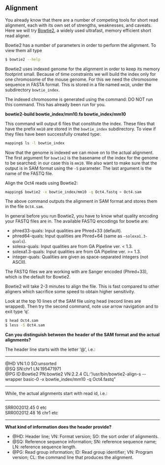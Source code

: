 ## Alignment

You already know that there are a number of competing tools for short
read alignment, each with its own set of strengths, weaknesses, and
caveats. Here we will try [Bowtie2](http://bowtie-bio.sourceforge.net/bowtie2/index.shtml), a widely used ultrafast, memory efficient short read aligner.

Bowtie2 has a number of parameters in order to perform the alignment. To view them all type

```bash
$ bowtie2 --help
```

Bowtie2 uses indexed genome for the alignment in order to keep its
memory footprint small. Because of time constraints we will build the
index only for one chromosome of the mouse genome. For this we need the
chromosome sequence in FASTA format. This is stored in a file named
`mm10`, under the subdirectory `bowtie_index`.

The indexed chromosome is generated using the command:
DO NOT run this command. This has already been run for you.

**bowtie2-build bowtie_index/mm10.fa bowtie_index/mm10**

This command will output 6 files that constitute the index. These files
that have the prefix `mm10` are stored in the `bowtie_index`
subdirectory. To view if they files have been successfully created type:

```bash
mapping$ ls -l bowtie_index
```

Now that the genome is indexed we can move on to the actual alignment.
The first argument for `bowtie2` is the basename of the index for the
genome to be searched; in our case this is `mm10`. We also want to make
sure that the output is in SAM format using the `-S` parameter. The last
argument is the name of the FASTQ file.

Align the Oct4 reads using Bowtie2:

```bash
mapping$ bowtie2 -x bowtie_index/mm10 -q Oct4.fastq > Oct4.sam
```

The above command outputs the alignment in SAM format and stores them in
the file `Oct4.sam`.

In general before you run Bowtie2, you have to know what quality
encoding your FASTQ files are in. The available FASTQ encodings for
bowtie are:

- phred33-quals: Input qualities are Phred+33 (default).
- phred64-quals: Input qualities are Phred+64 (same as `–solexa1.3-quals`).
- solexa-quals: Input qualities are from GA Pipeline ver. < 1.3.
- solexa1.3-quals: Input qualities are from GA Pipeline ver. >= 1.3.
- integer-quals: Qualities are given as space-separated integers (not ASCII).
    
The FASTQ files we are working with are Sanger encoded (Phred+33), which
is the default for Bowtie2.

Bowtie2 will take 2-3 minutes to align the file. This is fast compared
to other aligners which sacrifice some speed to obtain higher
sensitivity.

Look at the top 10 lines of the SAM file using head (record lines are
wrapped). Then try the second command, note use arrow navigation and to
exit type ‘q’.

```bash
$ head Oct4.sam
$ less -S Oct4.sam
```

**Can you distinguish between the header of the SAM format and the actual alignments?**

The header line starts with the letter ‘@’, i.e.:

  ----- ------------ -------------- ---------- ----------------------------------------------------------------------------------------------------------
  @HD   VN:1.0       SO:unsorted               
  @SQ   SN:chr1      LN:195471971              
  @PG   ID:Bowtie2   PN:bowtie2     VN:2.2.4   CL:“/usr/bin/bowtie2-align-s --wrapper basic-0 -x bowtie\_index/mm10 -q Oct4.fastq”
  ----- ------------ -------------- ---------- ----------------------------------------------------------------------------------------------------------

While, the actual alignments start with read id, i.e.:

  -------------- ---- ------ -----
  SRR002012.45   0    etc    
  SRR002012.48   16   chr1   etc
  -------------- ---- ------ -----

**What kind of information does the header provide?**

- @HD: Header line; VN: Format version; SO: the sort order of alignments.
- @SQ: Reference sequence information; SN: reference sequence name; LN: reference sequence length.
- @PG: Read group information; ID: Read group identifier; VN: Program version; CL: the command line that produces the alignment.

